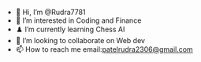 - 👋 Hi, I’m @Rudra7781
- 👀 I’m interested in Coding and Finance
- ♟️ I’m currently learning Chess AI
- 💞️ I’m looking to collaborate on Web dev
- 📫 How to reach me email:patelrudra2306@gmail.com

<!---
Rudra7781/Rudra7781 is a ✨ special ✨ repository because its `README.md` (this file) appears on your GitHub profile.
You can click the Preview link to take a look at your changes.
--->
